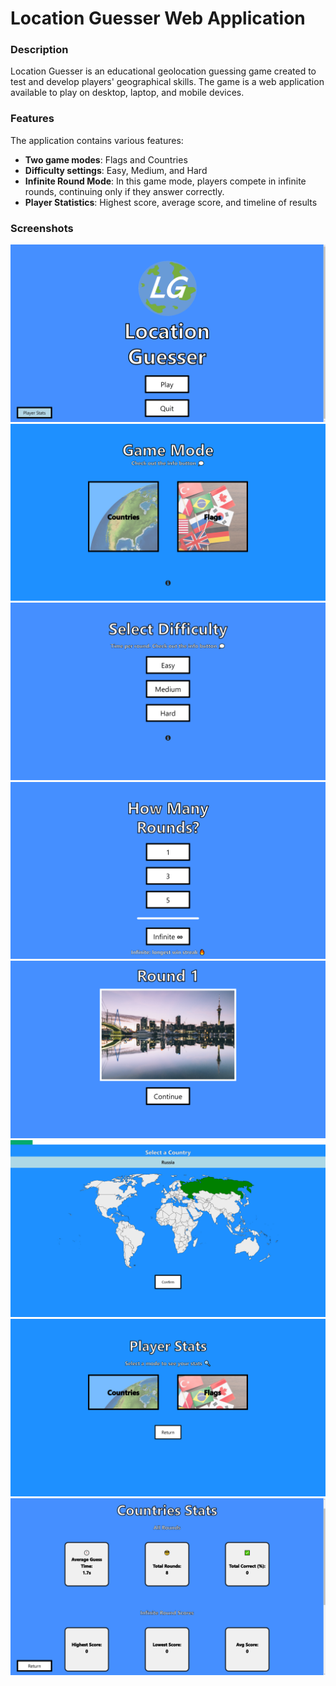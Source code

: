 # Location Guesser Web Application
### Description
Location Guesser is an educational geolocation guessing game created to test and develop players' geographical skills. The game is a web application available to play on desktop, laptop, and mobile devices.

### Features
The application contains various features:

- **Two game modes**: Flags and Countries
- **Difficulty settings**: Easy, Medium, and Hard
- **Infinite Round Mode**: In this game mode, players compete in infinite rounds, continuing only if they answer correctly.
- **Player Statistics**: Highest score, average score, and timeline of results

### Screenshots 
![Screenshot 0](Screenshots/Screenshot%20(1158).png)   
![Screenshot 3](Screenshots/Screenshot%20(1207).png)  
![Screenshot 4](Screenshots/Screenshot%20(1163).png)  
![Screenshot 5](Screenshots/Screenshot%20(1164).png)  
![Screenshot 6](Screenshots/Screenshot%20(1166).png)  
![Screenshot 7](Screenshots/Screenshot%20(1180).png)  
![Screenshot 1](Screenshots/Screenshot%20(1208).png)  
![Screenshot 2](Screenshots/Screenshot%20(1160).png) 
